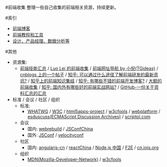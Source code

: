 #前端收集
整理一些自己收集的前端相关资源，持续更新。

#索引
- [前端博客](collection-of-front-end-blogs.md)
- [前端教程和工具](collection-of-tutorial-and-tool.md)
- [设计、产品经理、数据分析等](collection-of-design-and-others.md)

#其他
- 资源集:
	- [前端技能汇总](https://github.com/JacksonTian/fks) / [Luo Lei 的前端收集](https://github.com/foru17/front-end-collect) / [前端网址导航 by 小倪(TGideas)](http://www.whycss.com/) / [cnblogs 上的一个帖子](http://www.cnblogs.com/jingangel/archive/2012/06/16/2551535.html) / [知乎: 可以通过什么途径了解前端研发的最新资讯?](http://www.zhihu.com/question/29940477/answer/46269351) / [知乎上的前端知识集结](http://www.zhihu.com/question/20246142) / [知乎: 有哪些不错的前端开发博客?](http://www.zhihu.com/question/19951193) / [大额的前端收集](http://www.cnblogs.com/skylar/p/front-end-resource-javascript.html) / [知乎: 国内外有哪些好的前端实战网站?](http://www.zhihu.com/question/21034316) / [GitHub-一份关于资料汇总的汇总](https://github.com/justjavac/awesome-awesomeness-zh_CN)
- 标准 / 会议 / 社区 / 组织
	- 标准:
        - [WHATWG](https://whatwg.org/) / [W3C](https://www.w3.org) / [html5apps-project](http://html5apps-project.eu/) / [w3cfools](http://www.w3fools.com/) / [webplatform](http://www.webplatform.org/) / [esduscuss(ECMAScript Discussion Archives)](https://esdiscuss.org/) / [scriptol.com](http://www.scriptol.com/)
    - 会议
        - 国内: [webrebuild](http://www.webrebuild.org/) / [JSConfChina](http://jsconf.cn/)
        - 国外: [JSConf](http://jsconf.com/) / [velocityconf](http://velocityconf.com/)
    - 社区
        - 国内: [angularjs-cn](http://angularjs.cn/) / [reactChina](http://react-china.org/) / [Node.js 中国](https://cnodejs.org/) / [F2E](http://www.f2e.im/) / [cn.iojs.org](http://cn.iojs.org/)
    - 组织
    	- [MDN(Mozilla-Developer-Network)](https://developer.mozilla.org) / [w3cfools](http://www.w3fools.com/)
















